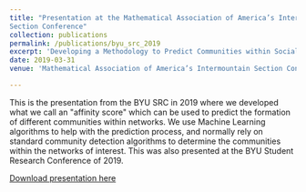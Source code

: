 ```yaml
---
title: "Presentation at the Mathematical Association of America’s Intermountain
Section Conference"
collection: publications
permalink: /publications/byu_src_2019
excerpt: 'Developing a Methodology to Predict Communities within Social Networks'
date: 2019-03-31
venue: 'Mathematical Association of America’s Intermountain Section Conference, hosted by SUU'

---
```

This is the presentation from the BYU SRC in 2019 where we developed what we call an "affinity score" which can be used to predict the formation of different communities within networks. We use Machine Learning algorithms to help with the prediction process, and normally rely on standard community detection algorithms to determine the communities within the networks of interest. This was also presented at the BYU Student Research Conference of 2019.

[Download presentation here](http://joeleung16.github.io/files/byu_src_2019.pdf)
